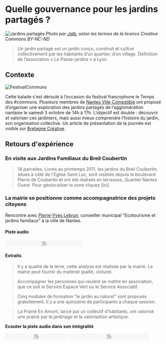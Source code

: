 # Quelle gouvernance pour les jardins partagés ? 

![Jardins partagés](http://www.nantesvillecomestible.org/wp-content/uploads/2015/09/photo_3_article_ouishare-50f01-604x270.jpg) *Photo par [Jalb](https://www.flickr.com/photos/jalb/), selon les termes de la licence Creative Commons BY-NC-ND*

> Un jardin partagé est un jardin conçu, construit et cultivé collectivement par les habitants d’un quartier, d’un village. Définition de l’association « Le Passe-jardins » à Lyon.

## Contexte 

![FestivalCommuns](http://www.selfcity.be/uploads/3/8/5/1/38514543/4482453.jpg?294)

Cette balade s'est déroulé à l’occasion du festival francophone le Temps des #communs. Plusieurs membres de [Nantes Ville Comestible](http://www.nantesvillecomestible.org/) ont proposé d’organiser une exploration des jardins partagés de l’agglomération nantaise le samedi 3 octobre de 14h à 17h. L’objectif est double : découvrir et valoriser ces jardiniers, mais aussi mieux comprendre l’histoire du jardin, son organisation collective. Un article de présentation de la journée est visible sur [Bretagne Créative](http://www.bretagne-creative.net/article733.html).

## Retours d'expérience

### En visite aux Jardins Familiaux du Breil Coubertin

> 14 parcelles. Livrés au printemps 2011, les jardins du Breil Coubertin, situés à côté de l'Eglise Saint Luc, sont visibles depuis le boulevard Pierre de Coubertin et ont été réalisés en terrasses, Quartier Nantes Ouest. Pour géolocaliser la zone cliquez [ici].


### La mairie se positionne comme accompagnatrice des projets citoyens

Rencontre avec [Pierre-Yves Lebrun](http://www.nantes.fr/home/ville-de-nantes/institution/conseil-municipal/vos-65-elu-e-s/pierre-yves-le-brun.html), conseiller municipal "Ecotourisme et jardins familiaux" à la ville de Nantes. 

#### Piste audio 

<object type="application/x-shockwave-flash" data="http://flash-mp3-player.net/medias/player_mp3_maxi.swf" width="250" height="20">
    <param name="movie" value="http://flash-mp3-player.net/medias/player_mp3_maxi.swf" />
    <param name="bgcolor" value="#ffffff" />
    <param name="FlashVars" value="mp3=KwLBYmWpOy5up3iqnnQpFZWdcHqNwXNQ5moBSJgtFrQn2yEckyB0dlFsxVbWpmEX&amp;width=250&amp;showvolume=1&amp;loadingcolor=ffff29" />
</object>

#### Extraits 

> Il y a qualité de la terre, cette analyse est réalisée par la mairie. La mairie peut fournir du matériel (paille, cloture). 

> Accompagner les personnes qui veulent se mettre en association, que ce soit le Service Espace Vert ou le Service Associatif. 

> Cinq modules de formation "le jardin au naturel" sont proposés gratuitement. Il y a une quinzaine de participants à chaque session. 

> La Prairie En Amont, lancé par un collectif d'habitants, ont valorisé une prairie par le jardinage et la valorisation artistique. 

**Ecouter la piste audio dans son intégralité** 

<object type="application/x-shockwave-flash" data="http://flash-mp3-player.net/medias/player_mp3.swf" width="200" height="20">
    <param name="movie" value="http://flash-mp3-player.net/medias/player_mp3.swf" />
    <param name="bgcolor" value="#ffffff" />
    <param name="FlashVars" value="mp3=https://dl.dropboxusercontent.com/content_link/h8asJawOqCfBLoqvvcEAUQDVAXvlJTduWA6LXGi9ix7JiZ6ZDTcCw6PGWcKNtuyJ/file" />
</object>


<object type="application/x-shockwave-flash" data="http://flash-mp3-player.net/medias/player_mp3_maxi.swf" width="260" height="20">
    <param name="movie" value="http://flash-mp3-player.net/medias/player_mp3_maxi.swf" />
    <param name="bgcolor" value="#ffffff" />
    <param name="FlashVars" value="mp3=https%3A//dl.dropboxusercontent.com/content_link/h8asJawOqCfBLoqvvcEAUQDVAXvlJTduWA6LXGi9ix7JiZ6ZDTcCw6PGWcKNtuyJ/file&amp;width=260" />
</object>






